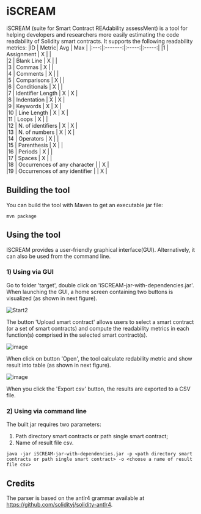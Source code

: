 # iSCREAM
iSCREAM (suite for Smart Contract REAdability assessMent) is a tool for helping developers and researchers more easily estimating the code readability of Solidity smart contracts.
It supports the following readability metrics:
|ID | Metric| Avg | Max |
|:---:|:-------:|:-----:|:-----:|
|1 | Assignment |  X |  |                              
|2 | Blank Line |  X |  |	 							
|3 | Commas | X |  |			 						
|4 | Comments | X | |			 						
|5 | Comparisons | X | |					 			
|6 | Conditionals |   X |  | 							
|7 | Identifier Length |   X | X 	|			
|8 | Indentation | X | X |					
|9 | Keywords |   X | X |						
|10 | Line Length | X | X |					
|11 | Loops | X | |									
|12 | N. of identifiers |  X | X |			
|13 | N. of numbers | X | X |					
|14 | Operators | X | |								
|15 | Parenthesis | X |  |								
|16 | Periods | X |  |									
|17 | Spaces | X |  |									
|18 | Occurrences of any character |    | X | 			
|19 | Occurrences of any identifier |    | X | 	

## Building the tool

You can build the tool with Maven to get an executable jar file:

```
mvn package
```

## Using the tool
ISCREAM   provides   a   user-friendly   graphical   interface(GUI).  Alternatively,  it  can  also  be  used  from  the  command line.
### 1) Using via GUI
Go to folder 'target', double click on 'iSCREAM-jar-with-dependencies.jar'. When  launching  the  GUI,  a  home  screen  containing two buttons is visualized (as shown in next figure).

![Start2](https://user-images.githubusercontent.com/19287382/121712524-1fcbd500-cadc-11eb-8310-898d8c064bc2.PNG)

The button 'Upload smart contract' allows users to select a smart contract (or a set of smart  contracts) and compute the readability metrics in each function(s)  comprised  in  the selected smart contract(s).

![image](https://user-images.githubusercontent.com/19287382/121713357-1000c080-cadd-11eb-832f-c198c25657dc.png)

When click on button 'Open', the tool calculate redability metric and show result into table (as shown in next figure).

![image](https://user-images.githubusercontent.com/19287382/121713923-a9c86d80-cadd-11eb-91ec-ea0ac3479019.png)

When you click the 'Export csv' button, the results are exported to a CSV file.

### 2) Using via command line

The built jar requires two parameters:
 1) Path directory smart contracts or path single smart contract;
 2) Name of result file csv.
 
```
java -jar iSCREAM-jar-with-dependencies.jar -p <path directory smart contracts or path single smart contract> -o <choose a name of result file csv>
```

## Credits

The parser is based on the antlr4 grammar available at https://github.com/solidityj/solidity-antlr4.
